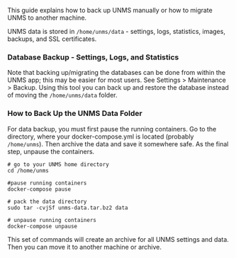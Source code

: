 This guide explains how to back up UNMS manually or how to migrate UNMS to another machine.

UNMS data is stored in ```/home/unms/data``` - settings, logs, statistics, images, backups, and SSL certificates.

### Database Backup - Settings, Logs, and Statistics
Note that backing up/migrating the databases can be done from within the UNMS app; this may be easier for most users. See Settings > Maintenance > Backup. Using this tool you can back up and restore the database instead of moving the ```/home/unms/data``` folder.

### How to Back Up the UNMS Data Folder
For data backup, you must first pause the running containers. Go to the directory, where your docker-compose.yml is located (probably `/home/unms`). Then archive the data and save it somewhere safe. As the final step, unpause the containers.

    # go to your UNMS home directory
    cd /home/unms

    #pause running containers
    docker-compose pause

    # pack the data directory
    sudo tar -cvjSf unms-data.tar.bz2 data

    # unpause running containers
    docker-compose unpause

This set of commands will create an archive for all UNMS settings and data. Then you can move it to another machine or archive.